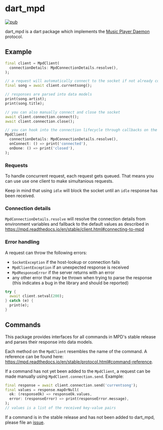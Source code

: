 # dart_mpd

[![pub](https://img.shields.io/pub/v/dart_mpd)](https://pub.dev/packages/dart_mpd)

dart_mpd is a dart package which implements the [Music Player Daemon](https://www.musicpd.org/) protocol.


## Example

```dart
final client = MpdClient(
  connectionDetails: MpdConnectionDetails.resolve(),
);

// a request will automatically connect to the socket if not already connected
final song = await client.currentsong();

// responses are parsed into data models
print(song.artist);
print(song.title);

// you can also manually connect and close the socket
await client.connection.connect();
await client.connection.close();

// you can hook into the connection lifecycle through callbacks on the client
MpdClient(
  connectionDetails: MpdConnectionDetails.resolve(),
  onConnect: () => print('connected'),
  onDone: () => print('closed'),
);
```

### Requests

To handle concurrent request, each request gets queued. That means you can use use one client to make simultanious requests.

Keep in mind that using `idle` will block the socket until an `idle` response has been received.

### Connection details

`MpdConnectionDetails.resolve` will resolve the connection details from
environment variables and fallback to the default values as described in
https://mpd.readthedocs.io/en/stable/client.html#connecting-to-mpd


### Error handling

A request can throw the following errors:
- `SocketException` if the host-lookup or connection fails
- `MpdClientException` if an unexpected response is received
- `MpdResponseError` if the server returns with an error
- any other error that may be thrown when trying to parse the response
  (this indicates a bug in the library and should be reported)

```dart
try {
  await client.setval(200);
} catch (e) {
  print(e);
}
```

## Commands

This package provides interfaces for all commands in MPD's stable release and parses their response into data models.

Each method on the `MpdClient` resembles the name of the command. A reference can be found here: https://mpd.readthedocs.io/en/stable/protocol.html#command-reference.

If a command has not yet been added to the `MpdClient`, a request can be made manually using `MpdClient.connection.send`. Example:

```dart
final response = await client.connection.send('currentsong');
final values = response.mapOrNull(
  ok: (responseOk) => responseOk.values,
  error: (responseError) => print(responseError.message),
);
// values is a list of the received key-value pairs
```

If a command is in the stable release and has not been added to dart_mpd, please file an [issue](https://github.com/robertodoering/twitter_api/issues).